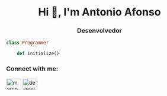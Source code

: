<h1 align="center">Hi 👋, I'm Antonio Afonso</h1>
<h3 align="center">Desenvolvedor</h3>


```ruby 
class Programmer

	def initialize() 
```

<p align="left">
    <h3 align="left">Connect with me:</h3>
    <a href="https://www.linkedin.com/in/antonio-cláudio-marques-afonso-8a1632211/" target="_blank"><img align="center" src="https://github.com/marcodotcastro/marcodotcastro/blob/master/linkedin.png?raw=true" alt="marcodotcastro" height="30" width="40" /></a>
    <a href="https://www.instagram.com/acmaffonso/" target="_blank"><img align="center" src="https://github.com/marcodotcastro/marcodotcastro/blob/master/instagram.png?raw=true" alt="desenvolvendome" height="30" width="40"/></a>    
</p>






<!---
antoniocmafonso/antoniocmafonso is a ✨ special ✨ repository because its `README.md` (this file) appears on your GitHub profile.
You can click the Preview link to take a look at your changes.
--->
